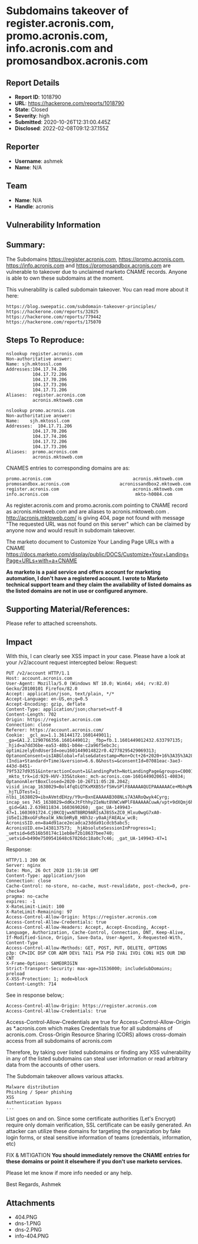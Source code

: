 # Subdomains takeover of  register.acronis.com, promo.acronis.com, info.acronis.com and promosandbox.acronis.com

## Report Details
- **Report ID**: 1018790
- **URL**: https://hackerone.com/reports/1018790
- **State**: Closed
- **Severity**: high
- **Submitted**: 2020-10-26T12:31:00.445Z
- **Disclosed**: 2022-02-08T09:12:37.155Z

## Reporter
- **Username**: ashmek
- **Name**: N/A

## Team
- **Name**: N/A
- **Handle**: acronis

## Vulnerability Information
## Summary:
The Subdomains  https://register.acronis.com,  https://promo.acronis.com, https://info.acronis.com  and  https://promosandbox.acronis.com 
are vulnerable to takeover due to unclaimed marketo CNAME records.  Anyone is able to own these  subdomains at the moment.

This vulnerability is called subdomain takeover. You can read more about it here:

    https://blog.sweepatic.com/subdomain-takeover-principles/
    https://hackerone.com/reports/32825
    https://hackerone.com/reports/779442	
    https://hackerone.com/reports/175070

## Steps To Reproduce:

```
nslookup register.acronis.com
Non-authoritative answer:
Name: sjh.mktossl.com
Addresses:104.17.74.206
          104.17.72.206
          104.17.70.206
          104.17.73.206
          104.17.71.206
Aliases:  register.acronis.com
          acronis.mktoweb.com

nslookup promo.acronis.com
Non-authoritative answer:
Name:    sjh.mktossl.com
Addresses:  104.17.71.206
          104.17.70.206
          104.17.74.206
          104.17.72.206
          104.17.73.206
Aliases:  promo.acronis.com
          acronis.mktoweb.com

```

CNAMES entries to corresponding  domains are as:
```
promo.acronis.com                               acronis.mktoweb.com
promosandbox.acronis.com                   acronissandbox2.mktoweb.com
register.acronis.com                            acronis.mktoweb.com
info.acronis.com  	                             mkto-h0084.com
```

As  register.acronis.com and promo.acronis.com pointing to CNAME record as  acronis.mktoweb.com  and are aliases to acronis.mktoweb.com . http://acronis.mktoweb.com/ is giving 404, page not found  with message "The requested URL was not found on this server"  which can  be claimed by anyone now and would result in subdomain takeover.

The marketo document to Customize Your Landing Page URLs with a CNAME
https://docs.marketo.com/display/public/DOCS/Customize+Your+Landing+Page+URLs+with+a+CNAME

**As marketo is a paid service and offers account for marketing automation, I don't have a registered account. 
I wrote to Marketo technical support team and they claim the availability of listed domains as the listed domains are not in use or configured anymore.**

## Supporting Material/References:
Please refer to attached screenshots.

## Impact

With this, I can clearly see XSS impact in your case. Please have a look at your /v2/account request intercepted below:
Request:
```
PUT /v2/account HTTP/1.1
Host: account.acronis.com
User-Agent: Mozilla/5.0 (Windows NT 10.0; Win64; x64; rv:82.0) Gecko/20100101 Firefox/82.0
Accept: application/json, text/plain, */*
Accept-Language: en-US,en;q=0.5
Accept-Encoding: gzip, deflate
Content-Type: application/json;charset=utf-8
Content-Length: 702
Origin: https://register.acronis.com
Connection: close
Referer: https://account.acronis.com/
Cookie: _gcl_au=1.1.36144172.1601449011; _ga=GA1.2.1290766356.1601449012; _fbp=fb.1.1601449012432.633797135; _hjid=a7dd36be-ea53-40b1-b04e-c2a96f5ebc3c; optimizelyEndUserId=oeu1601449014822r0.42778295429069313; OptanonConsent=isIABGlobal=false&datestamp=Mon+Oct+26+2020+16%3A35%3A28+GMT%2B0530+(India+Standard+Time)&version=6.6.0&hosts=&consentId=07081eac-3ae3-443d-8451-79f5327d9351&interactionCount=1&landingPath=NotLandingPage&groups=C0001%3A1%2CC0004%3A1%2CC0003%3A1%2CC0002%3A1&AwaitingReconsent=false&geolocation=IN%3BHR; _mkto_trk=id:929-HVV-335&token:_mch-acronis.com-1601449020651-40834; OptanonAlertBoxClosed=2020-10-26T11:05:28.204Z; visid_incap_1638029=Bol4fqOiQTKxMXB55rfSHvSPlF8AAAAAQUIPAAAAAACe+MbhqMW1sJI4dpZBH6DI; _hjTLDTest=1; nlbi_1638029=ibxAVmtdEHzy/Y9u+BxnEAAAAAB308NLs7A3ARoQwyk4Cyrg; incap_ses_745_1638029=ddKxJtFthhy2IeNut8VWCvWPlF8AAAAACuwA/vpt+9dXQmj6hoxBWQ==; _gid=GA1.2.639811834.1603690260; _gac_UA-149943-47=1.1603691724.Cj0KCQjwxNT8BRD9ARIsAJ8S5xZC0_Hlxu0wgG7xA0-jU5eIi2BxoGFsRealW_kNcbHRyB_H8h3z-y0aAjFAEALw_wcB; AcronisSID.en=8a4d91ace2ecadca23dda91cdcb5abc5; AcronisUID.en=1438137573; _hjAbsoluteSessionInProgress=1; _uetsid=6d516b50174c11eb8ef2b18637bee740; _uetvid=b490e7509541648c67826dc18a0c7c46; _gat_UA-149943-47=1
```

Response:
```
HTTP/1.1 200 OK
Server: nginx
Date: Mon, 26 Oct 2020 11:59:18 GMT
Content-Type: application/json
Connection: close
Cache-Control: no-store, no-cache, must-revalidate, post-check=0, pre-check=0
pragma: no-cache
expires: -1
X-RateLimit-Limit: 100
X-RateLimit-Remaining: 97
Access-Control-Allow-Origin: https://register.acronis.com
Access-Control-Allow-Credentials: true
Access-Control-Allow-Headers: Accept, Accept-Encoding, Accept-Language, Authorization, Cache-Control, Connection, DNT, Keep-Alive, If-Modified-Since, Origin, Save-Data, User-Agent, X-Requested-With, Content-Type
Access-Control-Allow-Methods: GET, POST, PUT, DELETE, OPTIONS
p3p: CP=IDC DSP COR ADM DEVi TAIi PSA PSD IVAi IVDi CONi HIS OUR IND CNT
X-Frame-Options: SAMEORIGIN
Strict-Transport-Security: max-age=31536000; includeSubDomains; preload
X-XSS-Protection: 1; mode=block
Content-Length: 714
```
See in response below,:
```
Access-Control-Allow-Origin: https://register.acronis.com
Access-Control-Allow-Credentials: true
```
Access-Control-Allow-Credentials are true for Access-Control-Allow-Origin as *.acronis.com which makes Credentials  true for all subdomains of acronis.com. Cross-Origin Resource Sharing (CORS) allows cross-domain access from all subdomains of acronis.com

Therefore, by taking over listed subdomains or finding any XSS vulnerability in any of the listed subdomains  can  steal user information  or read arbitrary data from the accounts of other users. 

The Subdomain takeover allows various attacks.

    Malware distribution
    Phishing / Spear phishing
    XSS
    Authentication bypass
    ...

List goes on and on. Since some certificate authorities (Let's Encrypt) require only domain verification, SSL certificate can be easily generated.
An attacker can utilize these domains for targeting the organization by fake login forms, or steal sensitive information of teams (credentials,  information, etc)

FIX & MITIGATION
**You should immediately remove the CNAME  entries for these domains or point it elsewhere if you don't use marketo services.**

Please let me know if more info needed or any help.

Best Regards,
Ashmek

## Attachments
- 404.PNG
- dns-1.PNG
- dns-2.PNG
- info-404.PNG
